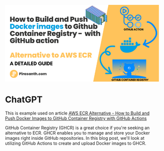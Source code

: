  <p align="center">
  <img src="../../assets/ghcr.png" /> 
 </p>
 
 # ChatGPT
 
 This is example used on article [AWS ECR Alternative - How to Build and Push Docker Images to GitHub Container Registry with GitHub Actions](https://pirasanth.com/blog/how-to-build-and-push-docker-images-to-github-container-registry-with-github)
 
GitHub Container Registry (GHCR) is a great choice if you're seeking an alternative to ECR. GHCR enables you to manage and store your Docker images right inside GitHub repositories. In this blog post, we'll look at utilizing GitHub Actions to create and upload Docker images to GHCR.

